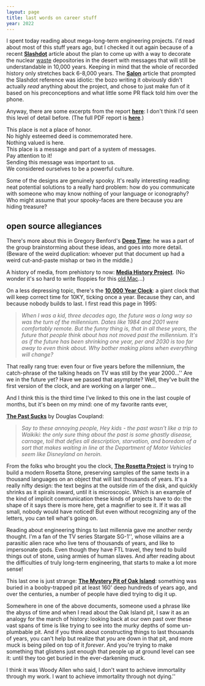 ```yaml
---
layout: page
title: last words on career stuff
year: 2022
---
```



I spent today reading about mega-long-term engineering
projects. I'd read about most of this stuff years ago, but I checked it
out again because of a recent 
<a href="http://slashdot.org/article.pl?sid=02/05/11/011235">
<b>Slashdot</b></a> article about the plan to come up with a way to decorate
the nuclear <a href="toxic.html">waste</a> depositories in the desert
with messages that will still be understandable in 10,000 years.
Keeping in mind that the whole of recorded history only stretches back
6-8,000 years.  The 
<a href="https://web.archive.org/web/20020607215609/http%3A//www.salon.com/people/feature/2002/05/10/yucca_mountain/index.html">
<b>Salon</b></a> article that prompted the Slashdot reference was
idiotic: the bozo writing it obviously didn't actually <i>read</i>
anything about the project, and chose to just make fun of it based on
his preconceptions and what little some PR flack told him over the
phone.

Anyway, there are some excerpts from the report 
<a href="https://web.archive.org/web/20011128114952/http%3A//www.halcyon.com/blackbox/hw/wipp/wipp.html"><b>here</b></a>:
I don't think I'd seen this level of detail before. (The full PDF
report is 
<a href="https://web.archive.org/web/20080516200913/http%3A//infoserve.sandia.gov/sand_doc/1992/921382.pdf">
<b>here</b></a>.)

 This place is not a place of honor.<br>
 No highly esteemed deed is commemorated here.<br>
 Nothing valued is here.<br>
 This place is a message and part of a system of messages.<br>
 Pay attention to it!<br>
 Sending this message was important to us.<br>
 We considered ourselves to be a powerful culture.

Some of the designs are genuinely spooky.  It's really interesting
reading: neat potential solutions to a really hard problem: how do you
communicate with someone who may know nothing of your language or
iconography?  Who might assume that your spooky-faces are there because
you are hiding treasure?

<h2>open source allegiances</h2><p> There's more about this in Gregory Benford's 
<a href="https://web.archive.org/web/20011017183657/http%3A//www.physics.uci.edu/~silverma/benford.html"><b>Deep
Time</b></a>: he was a part of the group brainstorming about these ideas,
and goes into more detail.  (Beware of the weird duplication: whoever
put that document up had a weird cut-and-paste mishap or two in the
middle.)

A history of media, from prehistory to now: 
<a href="https://web.archive.org/web/20011222155930/http%3A//www.mediahistory.umn.edu/time/prehist.html"><b>Media
History Project</b></a>.  (No wonder it's so hard to write floppies for 
this <a href="dali.html">old Mac</a>...)

On a less depressing topic, there's the 
<a href="https://web.archive.org/web/20010809171317/http%3A//www.longnow.org/10kclock/clkPurpose.htm"><b>10,000 Year
Clock</b></a>: a giant clock that will keep correct time for 10KY, ticking
once a year.  Because they can, and because nobody builds to last.  I
first read this page in 1995:

<blockquote><i>

 When I was a kid, three decades ago, the future was a long way so was the turn of the millennium. Dates like 1984 and 2001
were comfortably remote.  But the funny thing is, that in all these years, the future that people think about has not moved past the
 millennium.  It's as if the future has been shrinking one year, per
 and 2030 is too far away to even think about.  Why bother making plans when everything will change?

</i></blockquote>  

That really rang true: even four or five years before the
millennium, the catch-phrase of the talking heads on TV was still by
the year 2000...''  Are we in the future yet?  Have we passed that
asymptote?  Well, they've built the first version of the 
clock, and are working on a larger one...

And I think this is the third time I've linked to this one in the
last couple of months, but it's been on my mind: one of my favorite
rants ever, 

<a href="https://web.archive.org/web/19970108031014/www.coupland.com/story7.htm">
<b>The Past Sucks</b></a> by Douglas Coupland:

<blockquote><i>

Say to these annoying people, Hey kids - the past wasn't like a
 trip to Waikiki: the only sure thing about the past is some
ghastly disease, carnage, toil that defies all description,
 starvation, and boredom of a sort that makes waiting in line at
the Department of Motor Vehicles seem like Disneyland on heroin.

</i></blockquote>  

From the folks who brought you the clock,
<a href="https://web.archive.org/web/20030105011347/http%3A//www.rosettaproject.org/live/disk"><b>The Rosetta
Project</b></a> is trying to build a modern Rosetta Stone, preserving
samples of the same texts in a thousand languages on an object that
will last thousands of years.  It's a really nifty design: the text
begins at the outside rim of the disk, and quickly shrinks as it
spirals inward, until it is microscopic.  Which is an example of the
kind of implicit communication these kinds of projects have to do: the
shape of it says there is more here, get a magnifier to see it. If
it was all small, nobody would have noticed!  But even without
recognizing any of the letters, you can tell what's going on.

Reading about engineering things to last millennia gave me another
nerdy thought.  I'm a fan of the TV series Stargate SG-1'', whose
villains are a parasitic alien race who live tens of thousands of
years, and like to impersonate gods.  Even though they have FTL travel,
they tend to build things out of stone, using armies of human
slaves.  And after reading about the difficulties of truly long-term
engineering, that starts to make a lot more sense!

This last one is just strange: 
<a href="https://web.archive.org/web/20020124122641/http%3A//www.unmuseum.org/oakisl.htm"><b>The Mystery Pit of Oak
Island</b></a>: something was buried in a booby-trapped pit at least 160'
deep hundreds of years ago, and over the centuries, a number of people
have died trying to dig it up.

Somewhere in one of the above documents, someone used a phrase like
the abyss of time and when I read about the Oak Island pit, I saw
it as an analogy for the march of history: looking back at our own past
over these vast spans of time is like trying to see into the murky
depths of some un-plumbable pit.  And if you think about constructing
things to last thousands of years, you can't help but realize that
<i>you</i> are down in that pit, and more muck is being piled on top of
it <i>forever</i>.  And you're trying to make something that glistens
just enough that people up at ground level can see it: until they too
get buried in the ever-darkening muck.

I think it was Woody Allen who said, I don't want to achieve
immortality through my work.  I want to achieve immortality through not
dying.''

